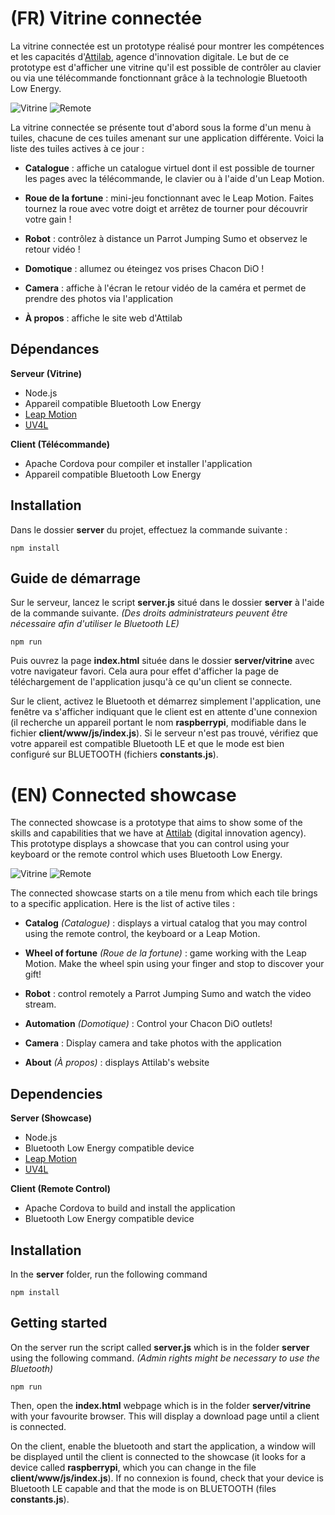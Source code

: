 (FR) Vitrine connectée
==================

La vitrine connectée est un prototype réalisé pour montrer les compétences et les capacités d'[Attilab](https://attilab.io), agence d'innovation digitale. Le but de ce prototype est d'afficher une vitrine qu'il est possible de contrôler au clavier ou via une télécommande fonctionnant grâce à la technologie Bluetooth Low Energy.

![Vitrine](https://lh3.googleusercontent.com/-t5nB1leZA4Q/V2psjNN-rEI/AAAAAAAAJ1E/pw1tjUuMFy8eJzW2zMSy2bkAkyc6SEQOgCLcB/s512/Capture+d%2527%25C3%25A9cran+de+2016-06-22+12%253A45%253A54.png "vitrine.png") ![Remote](https://lh3.googleusercontent.com/4aQUJKMxbQz7Sql2MeTxXMcKHJhikwFu8PirCS7aD_NdCvJCrk_LQIsxLxRI7xCJWNA9uRIe=s288 "Capture d'écran de 2016-06-22 12:49:04.png")

La vitrine connectée se présente tout d'abord sous la forme d'un menu à tuiles, chacune de ces tuiles amenant sur une application différente. Voici la liste des tuiles actives à ce jour :

 - **Catalogue** : affiche un catalogue virtuel dont il est possible de tourner les pages avec la télécommande, le clavier ou à l'aide d'un Leap Motion.

 - **Roue de la fortune** : mini-jeu fonctionnant avec le Leap Motion. Faites tournez la roue avec votre doigt et arrêtez de tourner pour découvrir votre gain !
 - **Robot** : contrôlez à distance un Parrot Jumping Sumo et observez le retour vidéo !

 - **Domotique** : allumez ou éteingez vos prises Chacon DiO !

 - **Camera** : affiche à l'écran le retour vidéo de la caméra et permet de prendre des photos via l'application

 - **À propos** : affiche le site web d'Attilab

Dépendances
----------

**Serveur (Vitrine)**

- Node.js
- Appareil compatible Bluetooth Low Energy
- [Leap Motion](https://www.leapmotion.com/setup)
- [UV4L](http://www.linux-projects.org/uv4l/installation/)

**Client (Télécommande)**

- Apache Cordova pour compiler et installer l'application
- Appareil compatible Bluetooth Low Energy

Installation
------------

Dans le dossier **server** du projet, effectuez la commande suivante :

    npm install

Guide de démarrage
------------

Sur le serveur, lancez le script **server.js** situé dans le dossier **server** à l'aide de la commande suivante. *(Des droits administrateurs peuvent être nécessaire afin d'utiliser le Bluetooth LE)*

    npm run

Puis ouvrez la page **index.html** située dans le dossier **server/vitrine** avec votre navigateur favori. Cela aura pour effet d'afficher la page de téléchargement de l'application jusqu'à ce qu'un client se connecte.

Sur le client, activez le Bluetooth et démarrez simplement l'application, une fenêtre va s'afficher indiquant que le client est en attente d'une connexion (il recherche un appareil portant le nom **raspberrypi**, modifiable dans le fichier **client/www/js/index.js**). Si le serveur n'est pas trouvé, vérifiez que votre appareil est compatible Bluetooth LE et que le mode est bien configuré sur BLUETOOTH (fichiers **constants.js**).

(EN) Connected showcase
=====================

The connected showcase is a prototype that aims to show some of the skills and capabilities that we have at [Attilab](https://attilab.io) (digital innovation agency). This prototype displays a showcase that you can control using your keyboard or the remote control which uses Bluetooth Low Energy.

![Vitrine](https://lh3.googleusercontent.com/-t5nB1leZA4Q/V2psjNN-rEI/AAAAAAAAJ1E/pw1tjUuMFy8eJzW2zMSy2bkAkyc6SEQOgCLcB/s512/Capture+d%2527%25C3%25A9cran+de+2016-06-22+12%253A45%253A54.png "vitrine.png") ![Remote](https://lh3.googleusercontent.com/4aQUJKMxbQz7Sql2MeTxXMcKHJhikwFu8PirCS7aD_NdCvJCrk_LQIsxLxRI7xCJWNA9uRIe=s288 "Capture d'écran de 2016-06-22 12:49:04.png")

The connected showcase starts on a tile menu from which each tile brings to a specific application. Here is the list of active tiles :

 - **Catalog** *(Catalogue)* : displays a virtual catalog that you may control using the remote control, the keyboard or a Leap Motion.

 - **Wheel of fortune** *(Roue de la fortune)* : game working with the Leap Motion. Make the wheel spin using your finger and stop to discover your gift!

 - **Robot** : control remotely a Parrot Jumping Sumo and watch the video stream.

 - **Automation** *(Domotique)* : Control your Chacon DiO outlets!

 - **Camera** : Display camera and take photos with the application

 - **About**  *(À propos)* : displays Attilab's website

Dependencies
----------

**Server (Showcase)**

- Node.js
- Bluetooth Low Energy compatible device
- [Leap Motion](https://www.leapmotion.com/setup)
- [UV4L](http://www.linux-projects.org/uv4l/installation/)

**Client (Remote Control)**

- Apache Cordova to build and install the application
- Bluetooth Low Energy compatible device

Installation
------------

In the **server** folder, run the following command

    npm install

Getting started
------------

On the server run the script called **server.js** which is in the folder **server** using the following command. *(Admin rights might be necessary to use the Bluetooth)*

    npm run

Then, open the **index.html** webpage which is in the folder **server/vitrine** with your favourite browser. This will display a download page until a client is connected.

On the client, enable the bluetooth and start the application, a window will be displayed until the client is connected to the showcase (it looks for a device called **raspberrypi**, which you can change in the file **client/www/js/index.js**). If no connexion is found, check that your device is Bluetooth LE capable and that the mode is on BLUETOOTH (files **constants.js**).
